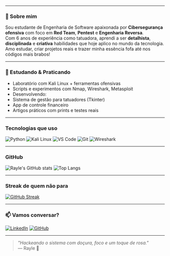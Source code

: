 
---

### 🧁 Sobre mim

Sou estudante de Engenharia de Software apaixonada por **Cibersegurança ofensiva**  com foco em **Red Team**, **Pentest** e **Engenharia Reversa**.  
Com 6 anos de experiência como tatuadora, aprendi a ser **detalhista**, **disciplinada** e **criativa**  habilidades que hoje aplico no mundo da tecnologia.  
Amo estudar, criar projetos reais e trazer minha essência fofa até nos códigos mais brabos! 

---

### 🌷 Estudando & Praticando

-  Laboratório com Kali Linux + ferramentas ofensivas
-  Scripts e experimentos com Nmap, Wireshark, Metasploit
-  Desenvolvendo:
  - Sistema de gestão para tatuadores (Tkinter)
  - App de controle financeiro
  - Artigos práticos com prints e testes reais

---

###  Tecnologias que uso

![Python](https://img.shields.io/badge/-Python-ffb6c1?style=for-the-badge&logo=python&logoColor=white)
![Kali Linux](https://img.shields.io/badge/-Kali%20Linux-ff69b4?style=for-the-badge&logo=kalilinux&logoColor=white)
![VS Code](https://img.shields.io/badge/-VS%20Code-ffb6c1?style=for-the-badge&logo=visualstudiocode&logoColor=white)
![Git](https://img.shields.io/badge/-Git-fd6c9e?style=for-the-badge&logo=git&logoColor=white)
![Wireshark](https://img.shields.io/badge/-Wireshark-ffc0cb?style=for-the-badge&logo=wireshark&logoColor=white)

---

###  GitHub

![Rayle's GitHub stats](https://github-readme-stats.vercel.app/api?username=Raylemartins&show_icons=true&theme=rose_pine&hide_title=true)
![Top Langs](https://github-readme-stats.vercel.app/api/top-langs/?username=Raylemartins&layout=compact&theme=rose_pine)

---

###  Streak de quem não para 

[![GitHub Streak](https://streak-stats.demolab.com?user=Raylemartins&theme=rose_pine)](https://git.io/streak-stats)

---

### 📫 Vamos conversar?

[![LinkedIn](https://img.shields.io/badge/LinkedIn-Rayle%20Martins-ff69b4?style=for-the-badge&logo=linkedin)](http://linkedin.com/in/raylemartins)
[![GitHub](https://img.shields.io/badge/GitHub-raylemartins-ffb6c1?style=for-the-badge&logo=github)](http://github.com/raylemartins)

---

> _"Hackeando o sistema com doçura, foco e um toque de rosa."_  
> — Rayle 🌸
